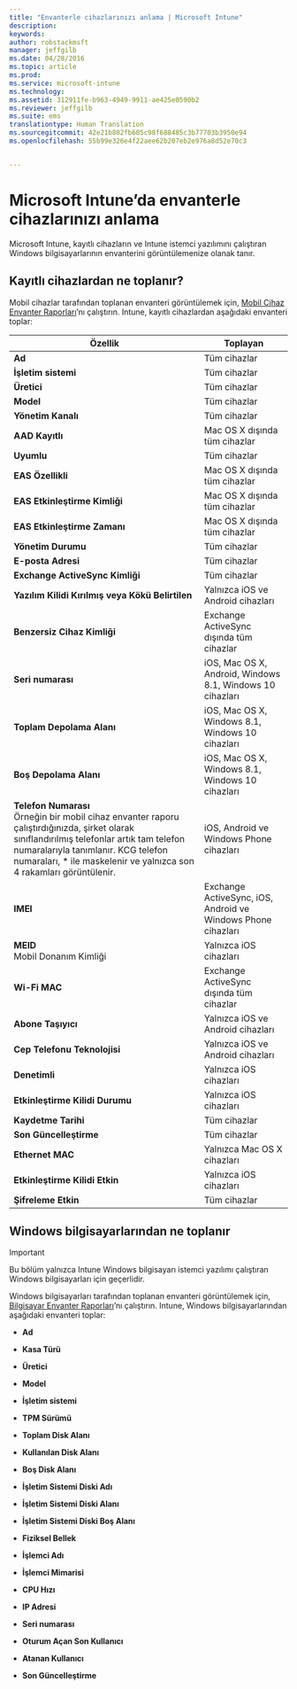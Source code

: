```yaml
---
title: "Envanterle cihazlarınızı anlama | Microsoft Intune"
description: 
keywords: 
author: robstackmsft
manager: jeffgilb
ms.date: 04/28/2016
ms.topic: article
ms.prod: 
ms.service: microsoft-intune
ms.technology: 
ms.assetid: 312911fe-b963-4949-9911-ae425e0590b2
ms.reviewer: jeffgilb
ms.suite: ems
translationtype: Human Translation
ms.sourcegitcommit: 42e21b802fb605c98f688485c3b77703b3950e94
ms.openlocfilehash: 55b99e326e4f22aee62b207eb2e976a8d52e70c3


---
```


# Microsoft Intune’da envanterle cihazlarınızı anlama
Microsoft Intune, kayıtlı cihazların ve Intune istemci yazılımını çalıştıran Windows bilgisayarlarının envanterini görüntülemenize olanak tanır.

## Kayıtlı cihazlardan ne toplanır?
Mobil cihazlar tarafından toplanan envanteri görüntülemek için, [Mobil Cihaz Envanter Raporları](understand-microsoft-intune-operations-by-using-reports.md)’nı çalıştırın. Intune, kayıtlı cihazlardan aşağıdaki envanteri toplar:

|Özellik|Toplayan|
|------------|-----------------------|
|**Ad**|Tüm cihazlar|
|**İşletim sistemi**|Tüm cihazlar|
|**Üretici**|Tüm cihazlar|
|**Model**|Tüm cihazlar|
|**Yönetim Kanalı**|Tüm cihazlar|
|**AAD Kayıtlı**|Mac OS X dışında tüm cihazlar|
|**Uyumlu**|Tüm cihazlar|
|**EAS Özellikli**|Mac OS X dışında tüm cihazlar|
|**EAS Etkinleştirme Kimliği**|Mac OS X dışında tüm cihazlar|
|**EAS Etkinleştirme Zamanı**|Mac OS X dışında tüm cihazlar|
|**Yönetim Durumu**|Tüm cihazlar|
|**E-posta Adresi**|Tüm cihazlar|
|**Exchange ActiveSync Kimliği**|Tüm cihazlar|
|**Yazılım Kilidi Kırılmış veya Kökü Belirtilen**|Yalnızca iOS ve Android cihazları|
|**Benzersiz Cihaz Kimliği**|Exchange ActiveSync dışında tüm cihazlar|
|**Seri numarası**|iOS, Mac OS X, Android, Windows 8.1, Windows 10 cihazları|
|**Toplam Depolama Alanı**|iOS, Mac OS X, Windows 8.1, Windows 10 cihazları|
|**Boş Depolama Alanı**|iOS, Mac OS X, Windows 8.1, Windows 10 cihazları|
|**Telefon Numarası**<br>Örneğin bir mobil cihaz envanter raporu çalıştırdığınızda, şirket olarak sınıflandırılmış telefonlar artık tam telefon numaralarıyla tanımlanır. KCG telefon numaraları, &#42; ile maskelenir ve yalnızca son 4 rakamları görüntülenir.|iOS, Android ve Windows Phone cihazları|
|**IMEI**|Exchange ActiveSync, iOS, Android ve Windows Phone cihazları|
|**MEID**<br>Mobil Donanım Kimliği|Yalnızca iOS cihazları|
|**Wi-Fi MAC**|Exchange ActiveSync dışında tüm cihazlar|
|**Abone Taşıyıcı**|Yalnızca iOS ve Android cihazları|
|**Cep Telefonu Teknolojisi**|Yalnızca iOS ve Android cihazları|
|**Denetimli**|Yalnızca iOS cihazları|
|**Etkinleştirme Kilidi Durumu**|Yalnızca iOS cihazları|
|**Kaydetme Tarihi**|Tüm cihazlar|
|**Son Güncelleştirme**|Tüm cihazlar|
|**Ethernet MAC**|Yalnızca Mac OS X cihazları|
|**Etkinleştirme Kilidi Etkin**|Yalnızca iOS cihazları|
|**Şifreleme Etkin**|Tüm cihazlar|

## Windows bilgisayarlarından ne toplanır
> [!IMPORTANT]
> Bu bölüm yalnızca Intune Windows bilgisayarı istemci yazılımı çalıştıran Windows bilgisayarları için geçerlidir.

Windows bilgisayarları tarafından toplanan envanteri görüntülemek için, [Bilgisayar Envanter Raporları](understand-microsoft-intune-operations-by-using-reports.md)’nı çalıştırın. Intune, Windows bilgisayarlarından aşağıdaki envanteri toplar:

-   **Ad**

-   **Kasa Türü**

-   **Üretici**

-   **Model**

-   **İşletim sistemi**

-   **TPM Sürümü**

-   **Toplam Disk Alanı**

-   **Kullanılan Disk Alanı**

-   **Boş Disk Alanı**

-   **İşletim Sistemi Diski Adı**

-   **İşletim Sistemi Diski Alanı**

-   **İşletim Sistemi Diski Boş Alanı**

-   **Fiziksel Bellek**

-   **İşlemci Adı**

-   **İşlemci Mimarisi**

-   **CPU Hızı**

-   **IP Adresi**

-   **Seri numarası**

-   **Oturum Açan Son Kullanıcı**

-   **Atanan Kullanıcı**

-   **Son Güncelleştirme**

<!-- this section below belongs in the planning journey
### See Also
[Monitoring and reports with Microsoft Intune](monitoring-and-reports-with-microsoft-intune.md)
-->



<!--HONumber=Jun16_HO4-->


